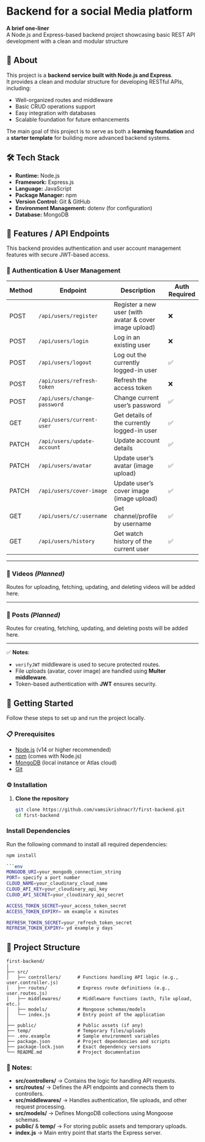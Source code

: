 # Backend for a social Media platform

**A brief one-liner**  
A Node.js and Express-based backend project showcasing basic REST API development with a clean and modular structure



## 📌 About  

This project is a **backend service built with Node.js and Express**.  
It provides a clean and modular structure for developing RESTful APIs, including:  

- Well-organized routes and middleware  
- Basic CRUD operations support  
- Easy integration with databases  
- Scalable foundation for future enhancements  

The main goal of this project is to serve as both a **learning foundation** and a **starter template** for building more advanced backend systems.

## 🛠 Tech Stack  

- **Runtime:** Node.js  
- **Framework:** Express.js  
- **Language:** JavaScript  
- **Package Manager:** npm  
- **Version Control:** Git & GitHub  
- **Environment Management:** dotenv (for configuration)  
- **Database:** MongoDB

## 🚀 Features / API Endpoints  

This backend provides authentication and user account management features with secure JWT-based access.  

### 👤 Authentication & User Management  

| Method | Endpoint              | Description                           | Auth Required |
|--------|-----------------------|---------------------------------------|---------------|
| POST   | `/api/users/register` | Register a new user (with avatar & cover image upload) | ❌ |
| POST   | `/api/users/login`    | Log in an existing user               | ❌ |
| POST   | `/api/users/logout`   | Log out the currently logged-in user  | ✅ |
| POST   | `/api/users/refresh-token` | Refresh the access token        | ❌ |
| POST   | `/api/users/change-password` | Change current user’s password | ✅ |
| GET    | `/api/users/current-user` | Get details of the currently logged-in user | ✅ |
| PATCH  | `/api/users/update-account` | Update account details         | ✅ |
| PATCH  | `/api/users/avatar`   | Update user’s avatar (image upload)   | ✅ |
| PATCH  | `/api/users/cover-image` | Update user’s cover image (image upload) | ✅ |
| GET    | `/api/users/c/:username` | Get channel/profile by username   | ✅ |
| GET    | `/api/users/history`  | Get watch history of the current user | ✅ |

---

### 🎥 Videos *(Planned)*  
Routes for uploading, fetching, updating, and deleting videos will be added here.

---

### 📝 Posts *(Planned)*  
Routes for creating, fetching, updating, and deleting posts will be added here.

---

✅ **Notes**:  
- `verifyJWT` middleware is used to secure protected routes.  
- File uploads (avatar, cover image) are handled using **Multer middleware**.  
- Token-based authentication with **JWT** ensures security.  


## 🏁 Getting Started  

Follow these steps to set up and run the project locally.  

### 📋 Prerequisites  
- [Node.js](https://nodejs.org/) (v14 or higher recommended)  
- [npm](https://www.npmjs.com/) (comes with Node.js)  
- [MongoDB](https://www.mongodb.com/) (local instance or Atlas cloud)  
- [Git](https://git-scm.com/)  

### ⚙️ Installation  

1. **Clone the repository**  
   ```bash
   git clone https://github.com/vamsikrishnacr7/first-backend.git
   cd first-backend


### Install Dependencies  
Run the following command to install all required dependencies:  

```bash
npm install

```env
MONGODB_URI=your_mongodb_connection_string
PORT= specify a port number
CLOUD_NAME=your_cloudinary_cloud_name
CLOUD_API_KEY=your_cloudinary_api_key
CLOUD_API_SECRET=your_cloudinary_api_secret

ACCESS_TOKEN_SECRET=your_access_token_secret
ACCESS_TOKEN_EXPIRY= xm example x minutes

REFRESH_TOKEN_SECRET=your_refresh_token_secret
REFRESH_TOKEN_EXPIRY= yd example y days
```


## 📁 Project Structure

```text
first-backend/
│
├── src/
│   ├── controllers/      # Functions handling API logic (e.g., user.controller.js)
│   ├── routes/           # Express route definitions (e.g., user.routes.js)
│   ├── middlewares/      # Middleware functions (auth, file upload, etc.)
│   ├── models/           # Mongoose schemas/models
│   └── index.js          # Entry point of the application
│
├── public/               # Public assets (if any)
├── temp/                 # Temporary files/uploads
├── .env.example          # Sample environment variables
├── package.json          # Project dependencies and scripts
├── package-lock.json     # Exact dependency versions
└── README.md             # Project documentation
```




### 🔹 Notes:
- **src/controllers/** → Contains the logic for handling API requests.  
- **src/routes/** → Defines the API endpoints and connects them to controllers.  
- **src/middlewares/** → Handles authentication, file uploads, and other request processing.  
- **src/models/** → Defines MongoDB collections using Mongoose schemas.  
- **public/** & **temp/** → For storing public assets and temporary uploads.  
- **index.js** → Main entry point that starts the Express server.




